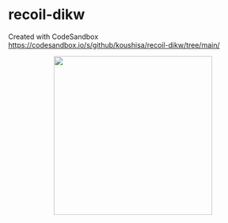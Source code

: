 # recoil-dikw
Created with CodeSandbox
https://codesandbox.io/s/github/koushisa/recoil-dikw/tree/main/

<p align="center">
  <img src="https://user-images.githubusercontent.com/31304738/177928515-ca96d4fc-bd55-4c33-904c-70f0f01ea015.png" width="320">
